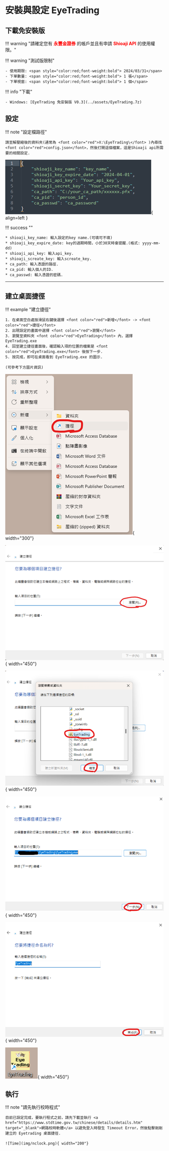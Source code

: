 # 安裝與設定 EyeTrading



## 下載免安裝版

!!! warning "請確定您有 <span style="color:red;font-weight:bold">永豐金證券</span> 的帳戶並且有申請 <span style="color:red;font-weight:bold">Shioaji API</span> 的使用權限。"

!!! warning "測試版限制"

    - 使用期限: <span style="color:red;font-weight:bold"> 2024/03/31</span>
    - 下單數量: <span style="color:red;font-weight:bold"> 1 張</span>
    - 下單視窗: <span style="color:red;font-weight:bold"> 1 個</span>

!!! info "下載"

    - Windows: [EyeTrading 免安裝版 V0.3](../assets/EyeTrading.7z)

<div markdown>

## 設定

!!! note "設定檔路徑"

    請至解壓縮後的資料夾(通常為 <font color="red">X:\EyeTrading\</font> )內尋找 <font color="red">config.json</font>，然後打開這個檔案，這是Shioaji api所需要的相關設定.

![Image title](img/setting.png){ align=left }

!!! success ""

    * shioaji_key_name: 輸入設定的key name.(可填可不填)
    * shioaji_key_expire_date: key的過期時間，小於30天時會提醒.(格式: yyyy-mm-dd)
    * shioaji_api_key: 輸入api_key.
    * shioaji_screate_key: 輸入screate_key.
    * ca_path: 輸入憑證的路徑.
    * ca_pid: 輸入個人的ID.
    * ca_passwd: 輸入憑證的密碼.

</div>
<hr>
<div markdown>
    
## 建立桌面捷徑

!!! example "建立捷徑"

    1. 在桌面空白處按滑鼠右鍵後選擇 <font color="red">新增</font> -> <font color="red">捷徑</font>
    2. 出現設定的畫面中選擇 <font color="red">瀏覽</font>
    3. 瀏覽至資料夾 <font color="red">EyeTrading</font> 內，選擇 EyeTrading.exe
    4. 回至建立捷徑畫面後，確認輸入項的位置的檔案是 <font color="red">EyeTrading.exe</font> 後按下一步.
    5. 按完成，即可在桌面看到 EyeTrading.exe 的圖示.

    (可參考下方圖片資訊)

![Step1](img/shortcut_1.png){ width="300"}

![Step2](img/shortcut_2.png){ width="450"}

![Step3](img/shortcut_3.png){ width="450"}

![Step4](img/shortcut_4.png){ width="450"}

![Step5](img/shortcut_5.png){ width="450"}

![Down](img/down.png){ width="450"}


## 執行

!!! note "請先執行校時程式"

    目前已設定完成，要執行程式之前，請先下載並執行 <a href="https://www.stdtime.gov.tw/chinese/details/details.htm" target="_blank">網路校時軟體</a> 以避免登入時發生 Timeout Error，然後點擊剛剛建立的 Eyetrading 桌面捷徑.

    ![Time](img/nclock.png){ width="200"}